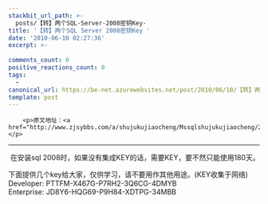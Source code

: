 ```yaml
---
stackbit_url_path: >-
  posts/【转】两个SQL-Server-2008密钥Key-
title: '【转】两个SQL Server 2008密钥Key '
date: '2010-06-10 02:27:36'
excerpt: >-
  
comments_count: 0
positive_reactions_count: 0
tags: 
  - 
canonical_url: https://be-net.azurewebsites.net/post/2010/06/10/【转】两个SQL-Server-2008密钥Key-
template: post
---
```


        <p>原文地址：<a href="http://www.zjsybbs.com/a/shujukujiaocheng/Mssqlshujukujiaocheng/2010/0401/353.html">http://www.zjsybbs.com/a/shujukujiaocheng/Mssqlshujukujiaocheng/2010/0401/353.html</a></p>
<hr>
<p>&nbsp;在安装sql 2008时，如果没有集成KEY的话，需要KEY，要不然只能使用180天。</p>
<p>下面提供几个key给大家，仅供学习，请不要用作其他用途。(KEY收集于网络)<br style="padding-top: 0px; padding-right: 0px; padding-bottom: 0px; padding-left: 0px; margin-top: 0px; margin-right: 0px; margin-bottom: 0px; margin-left: 0px; ">
Developer: PTTFM-X467G-P7RH2-3Q6CG-4DMYB<br style="padding-top: 0px; padding-right: 0px; padding-bottom: 0px; padding-left: 0px; margin-top: 0px; margin-right: 0px; margin-bottom: 0px; margin-left: 0px; ">
Enterprise: JD8Y6-HQG69-P9H84-XDTPG-34MBB</p>
      